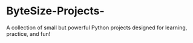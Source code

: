 # ByteSize-Projects-
A collection of small but powerful Python projects designed for learning, practice, and fun! 

